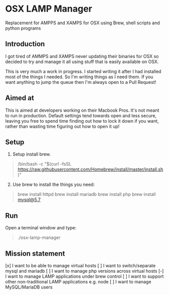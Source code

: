 # OSX LAMP Manager
Replacement for AMPPS and XAMPS for OSX using Brew, shell scripts and python programs

## Introduction
I got tired of AMMPS and XAMPS never updating their binaries for OSX so decided to
try and manage it all using stuff that is easily available on OSX.

This is very much a work in progress. I started writing it after I had installed most
of the things I needed. So I'm writing things as I need them. If you want anything to
jump the queue then I'm always open to a Pull Request!

## Aimed at
This is aimed at developers working on their Macbook Pros. It's not meant to run in
production. Default settings tend towards open and less secure, leaving you free to
spend time finding out how to lock it down if you want, rather than wasting time
figuring out how to open it up!

## Setup
1. Setup install brew.
> /bin/bash -c "$(curl -fsSL https://raw.githubusercontent.com/Homebrew/install/master/install.sh)"
2. Use brew to install the things you need:
> brew install httpd
> brew install mariadb
> brew install php
> brew install mysql@5.7

## Run
Open a terminal window and type:
> ./osx-lamp-manager

## Mission statement
[x] I want to be able to manage virtual hosts
[ ] I want to switch/separate mysql and mariadb
[ ] I want to manage php versions across virtual hosts
[-] I want to manage LAMP applications under brew control
[ ] I want to support other non-traditional LAMP applications e.g. node
[ ] I want to manage MySQL/MariaDB users

